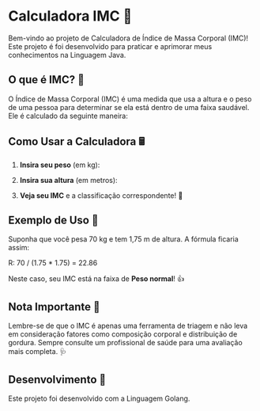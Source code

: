# Calculadora IMC 🧮

Bem-vindo ao projeto de Calculadora de Índice de Massa Corporal (IMC)! Este projeto é foi desenvolvido para praticar e aprimorar meus conhecimentos na Linguagem Java.

## O que é IMC? 🤔

O Índice de Massa Corporal (IMC) é uma medida que usa a altura e o peso de uma pessoa para determinar se ela está dentro de uma faixa saudável. Ele é calculado da seguinte maneira:


## Como Usar a Calculadora 🖩

1. **Insira seu peso** (em kg): 

2. **Insira sua altura** (em metros): 

4. **Veja seu IMC** e a classificação correspondente! 🏅

## Exemplo de Uso 🎯

Suponha que você pesa 70 kg e tem 1,75 m de altura. A fórmula ficaria assim: 

R: 70 / (1.75 * 1.75) = 22.86

Neste caso, seu IMC está na faixa de **Peso normal**! 👍

## Nota Importante 📢

Lembre-se de que o IMC é apenas uma ferramenta de triagem e não leva em consideração fatores como composição corporal e distribuição de gordura. Sempre consulte um profissional de saúde para uma avaliação mais completa. 🩺

## Desenvolvimento 🚀

Este projeto foi desenvolvido com a Linguagem Golang.
